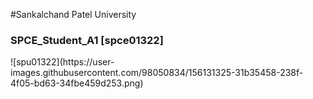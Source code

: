 #Sankalchand Patel University
<h3 align="left">SPCE_Student_A1 [spce01322]</h3> 
![spu01322](https://user-images.githubusercontent.com/98050834/156131325-31b35458-238f-4f05-bd63-34fbe459d253.png)
